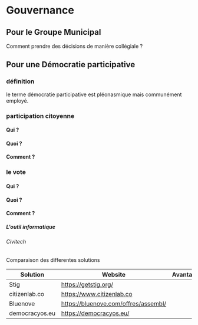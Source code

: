 
# Gouvernance

## Pour le Groupe Municipal

Comment prendre des décisions de manière collégiale ?

## Pour une Démocratie participative

### définition

le terme démocratie participative est pléonasmique mais communément employé.

### participation citoyenne

#### Qui ?

#### Quoi ?

#### Comment ?

### le vote

#### Qui ?

#### Quoi ?

#### Comment ?

##### L'outil informatique

###### Civitech

Comparaison des differentes solutions 

Solution | Website | Avantages | Contraintes | Avis
--- | --- | --- | --- | ---
Stig | https://getstig.org/ | | |
citizenlab.co | https://www.citizenlab.co | | |
Bluenove | https://bluenove.com/offres/assembl/ | | |
democracyos.eu | https://democracyos.eu/ | | |

